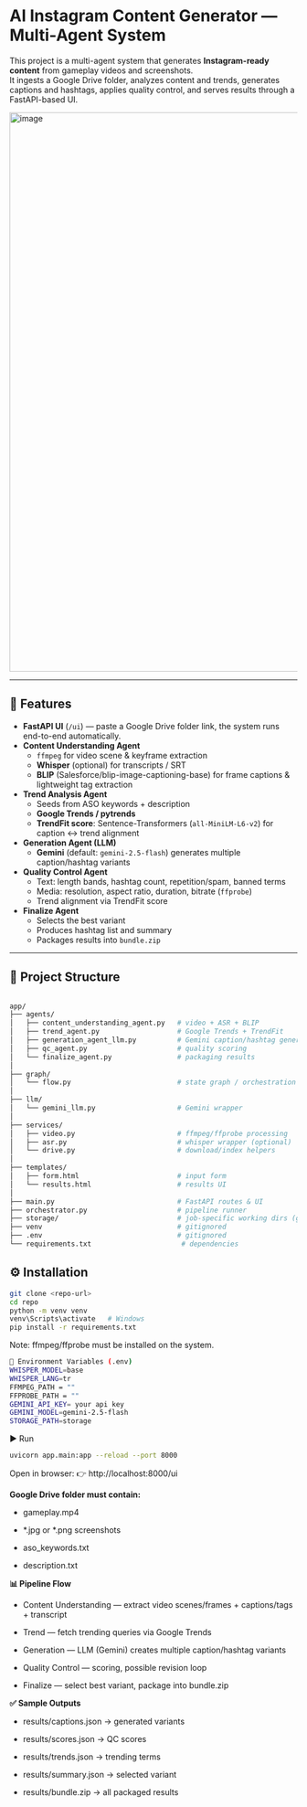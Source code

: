 # AI Instagram Content Generator — Multi-Agent System

This project is a multi-agent system that generates **Instagram-ready content** from gameplay videos and screenshots.  
It ingests a Google Drive folder, analyzes content and trends, generates captions and hashtags, applies quality control, and serves results through a FastAPI-based UI.

<img width="1920" height="979" alt="image" src="https://github.com/user-attachments/assets/44b7bacf-ea87-45e2-9888-10ef0bfe05ae" />

---

## 🚀 Features

- **FastAPI UI** (`/ui`) — paste a Google Drive folder link, the system runs end-to-end automatically.
- **Content Understanding Agent**
  - `ffmpeg` for video scene & keyframe extraction
  - **Whisper** (optional) for transcripts / SRT
  - **BLIP** (Salesforce/blip-image-captioning-base) for frame captions & lightweight tag extraction
- **Trend Analysis Agent**
  - Seeds from ASO keywords + description
  - **Google Trends / pytrends** 
  - **TrendFit score**: Sentence-Transformers (`all-MiniLM-L6-v2`) for caption ↔ trend alignment
- **Generation Agent (LLM)**
  - **Gemini** (default: `gemini-2.5-flash`) generates multiple caption/hashtag variants
- **Quality Control Agent**
  - Text: length bands, hashtag count, repetition/spam, banned terms
  - Media: resolution, aspect ratio, duration, bitrate (`ffprobe`)
  - Trend alignment via TrendFit score
- **Finalize Agent**
  - Selects the best variant
  - Produces hashtag list and summary
  - Packages results into `bundle.zip`

---

## 📂 Project Structure
```bash

app/
├── agents/
│   ├── content_understanding_agent.py   # video + ASR + BLIP
│   ├── trend_agent.py                   # Google Trends + TrendFit
│   ├── generation_agent_llm.py          # Gemini caption/hashtag generation
│   ├── qc_agent.py                      # quality scoring
│   └── finalize_agent.py                # packaging results
│
├── graph/
│   └── flow.py                          # state graph / orchestration
│
├── llm/
│   └── gemini_llm.py                    # Gemini wrapper
│
├── services/
│   ├── video.py                         # ffmpeg/ffprobe processing
│   ├── asr.py                           # whisper wrapper (optional)
│   └── drive.py                         # download/index helpers
│
├── templates/
│   ├── form.html                        # input form
│   └── results.html                     # results UI
│
├── main.py                              # FastAPI routes & UI
├── orchestrator.py                      # pipeline runner
├── storage/                             # job-specific working dirs (gitignored)
├── venv                                 # gitignored
├── .env                                 # gitignored
└── requirements.txt                      # dependencies
```


## ⚙️ Installation

```bash
git clone <repo-url>
cd repo
python -m venv venv
venv\Scripts\activate   # Windows
pip install -r requirements.txt
```
Note: ffmpeg/ffprobe must be installed on the system.

```bash
🔑 Environment Variables (.env)
WHISPER_MODEL=base
WHISPER_LANG=tr
FFMPEG_PATH = ""
FFPROBE_PATH = ""
GEMINI_API_KEY= your api key
GEMINI_MODEL=gemini-2.5-flash
STORAGE_PATH=storage
```

▶️ Run
```bash
uvicorn app.main:app --reload --port 8000
```
Open in browser:
👉 http://localhost:8000/ui

**Google Drive folder must contain:**

- gameplay.mp4

- *.jpg or *.png screenshots

- aso_keywords.txt

- description.txt


**📊 Pipeline Flow**

- Content Understanding — extract video scenes/frames + captions/tags + transcript
  
- Trend — fetch trending queries via Google Trends

- Generation — LLM (Gemini) creates multiple caption/hashtag variants

- Quality Control — scoring, possible revision loop

- Finalize — select best variant, package into bundle.zip

**✅ Sample Outputs**

- results/captions.json → generated variants

- results/scores.json → QC scores

- results/trends.json → trending terms

- results/summary.json → selected variant

- results/bundle.zip → all packaged results
